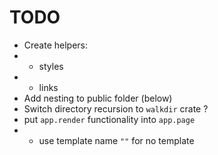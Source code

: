 # TODO

- Create helpers:
- - styles
- - links
- Add nesting to public folder (below)
- Switch directory recursion to `walkdir` crate ?
- put `app.render` functionality into `app.page`
- - use template name `""` for no template

<!-- - Callback for `app.listen()` -->
<!-- - Remove `.html` and `/index.html` for dev mode -->
